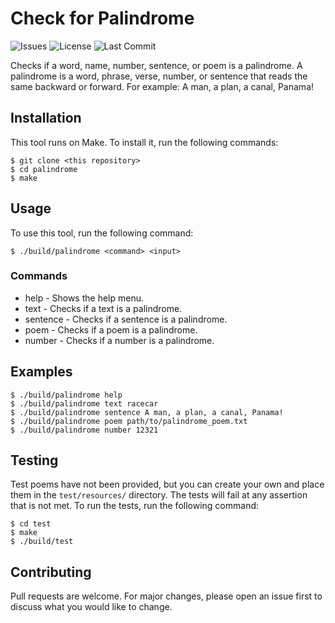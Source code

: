 # Check for Palindrome

![Issues](https://img.shields.io/github/issues/josola/palindrome?style=for-the-badge)
![License](https://img.shields.io/github/license/josola/palindrome?style=for-the-badge)
![Last Commit](https://img.shields.io/github/last-commit/josola/palindrome?style=for-the-badge)

Checks if a word, name, number, sentence, or poem is a palindrome. A palindrome is a word, phrase, verse, number, or sentence that reads
the same backward or forward. For example: A man, a plan, a canal, Panama!

## Installation
This tool runs on Make. To install it, run the following commands:
```
$ git clone <this repository>
$ cd palindrome
$ make
```

## Usage
To use this tool, run the following command:
```
$ ./build/palindrome <command> <input>
```

### Commands
* help - Shows the help menu.
* text - Checks if a text is a palindrome.
* sentence - Checks if a sentence is a palindrome.
* poem - Checks if a poem is a palindrome.
* number - Checks if a number is a palindrome.

## Examples
```
$ ./build/palindrome help
$ ./build/palindrome text racecar
$ ./build/palindrome sentence A man, a plan, a canal, Panama!
$ ./build/palindrome poem path/to/palindrome_poem.txt
$ ./build/palindrome number 12321
```

## Testing
Test poems have not been provided, but you can create your own and place them in
the `test/resources/` directory. The tests will fail at any assertion that is
not met. To run the tests, run the following command:
```
$ cd test
$ make
$ ./build/test
```

## Contributing
Pull requests are welcome. For major changes, please open an issue first to discuss what you would like to change.
